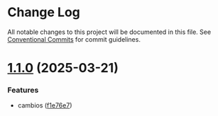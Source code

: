 # Change Log

All notable changes to this project will be documented in this file.
See [Conventional Commits](https://conventionalcommits.org) for commit guidelines.

# [1.1.0](https://github.com/JoanRojasMejia/design-system-demo/compare/@joanrojas/b2b-ui-dialog@1.0.6...@joanrojas/b2b-ui-dialog@1.1.0) (2025-03-21)


### Features

* cambios ([f1e76e7](https://github.com/JoanRojasMejia/design-system-demo/commit/f1e76e73a9134da113a6933e57675fd163d8226c))
